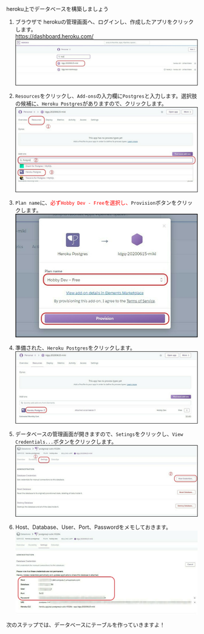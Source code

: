 heroku上でデータベースを構築しましょう

1. ブラウザで herokuの管理画面へ、ログインし、作成したアプリをクリックします。<br>
<a href="https://dashboard.heroku.com/" target="_blank">https://dashboard.heroku.com/</a>
![heroku_app](https://raw.githubusercontent.com/MasatakaMiki/katacoda-scenarios/master/ldgq_liff_todo_course/liff_todo_scenario_2_DB/img/s0101_heroku_app.jpg)

2. `Resources`をクリックし、`Add-ons`の入力欄に`Postgres`と入力します。選択肢の候補に、`Heroku Postgres`がありますので、クリックします。<br>
![create_db](https://raw.githubusercontent.com/MasatakaMiki/katacoda-scenarios/master/ldgq_liff_todo_course/liff_todo_scenario_2_DB/img/s0102_create_db.jpg)

3. `Plan name`に、<font color="red">必ず`Hobby Dev - Free`を選択し、</font>`Provision`ボタンをクリックします。<br>
![create_db](https://raw.githubusercontent.com/MasatakaMiki/katacoda-scenarios/master/ldgq_liff_todo_course/liff_todo_scenario_2_DB/img/s0103_create_db.jpg)

4. 準備された、`Heroku Postgres`をクリックします。<br>
![create_db](https://raw.githubusercontent.com/MasatakaMiki/katacoda-scenarios/master/ldgq_liff_todo_course/liff_todo_scenario_2_DB/img/s0104_create_db.jpg)

5. データベースの管理画面が開きますので、`Setings`をクリックし、`View Credentials...`ボタンをクリックします。<br>
![create_db](https://raw.githubusercontent.com/MasatakaMiki/katacoda-scenarios/master/ldgq_liff_todo_course/liff_todo_scenario_2_DB/img/s0105_create_db.jpg)

6. Host、Database、User、Port、Passwordをメモしておきます。<br>
![create_db](https://raw.githubusercontent.com/MasatakaMiki/katacoda-scenarios/master/ldgq_liff_todo_course/liff_todo_scenario_2_DB/img/s0106_create_db.jpg)

次のステップでは、データベースにテーブルを作っていきますよ！
